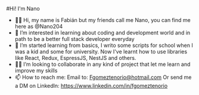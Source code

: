#Hi! I'm Nano

- 👋🏼 Hi, my name is Fabián but my friends call me Nano, you can find me here as @Nano204
- 👀 I’m interested in learning about coding and development world and in path to be a better full stack developer everyday
- 🌱 I’m started learning from basics, I writo some scripts for school when I was a kid and some for university. Now I've learnt how to use libraries like React, Redux, EspressJS, NestJS and others.
- 💪🏼 I’m looking to collaborate in any kind of project that let me learn and improve my skills
- 📫 How to reach me:
      Email to: Fgomeztenorio@hotmail.com
      Or send me a DM on LinkedIn: https://www.linkedin.com/in/fgomeztenorio


